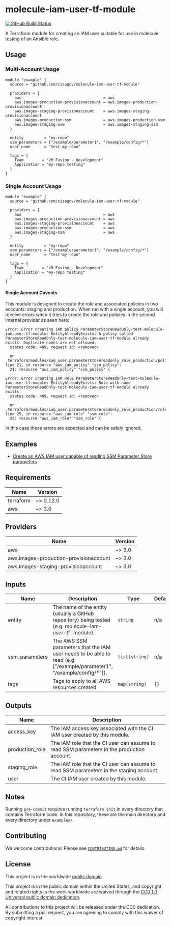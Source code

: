 # molecule-iam-user-tf-module #

[![GitHub Build Status](https://github.com/cisagov/molecule-iam-user-tf-module/workflows/build/badge.svg)](https://github.com/cisagov/molecule-iam-user-tf-module/actions)

A Terraform module for creating an IAM user suitable for use in molecule
testing of an Ansible role.

## Usage ##

### Multi-Account Usage ###

```hcl
module "example" {
  source = "github.com/cisagov/molecule-iam-user-tf-module"

  providers = {
    aws                                    = aws
    aws.images-production-provisionaccount = aws.images-production-provisionaccount
    aws.images-staging-provisionaccount    = aws.images-staging-provisionaccount
    aws.images-production-ssm              = aws.images-production-ssm
    aws.images-staging-ssm                 = aws.images-staging-ssm
  }

  entity         = "my-repo"
  ssm_parameters = ["/example/parameter1", "/example/config/*"]
  user_name      = "test-my-repo"

  tags = {
    Team        = "VM Fusion - Development"
    Application = "my-repo testing"
  }
}
```

### Single Account Usage ###

```hcl
module "example" {
  source = "github.com/cisagov/molecule-iam-user-tf-module"

  providers = {
    aws                                    = aws
    aws.images-production-provisionaccount = aws
    aws.images-staging-provisionaccount    = aws
    aws.images-production-ssm              = aws
    aws.images-staging-ssm                 = aws
  }

  entity         = "my-repo"
  ssm_parameters = ["/example/parameter1", "/example/config/*"]
  user_name      = "test-my-repo"

  tags = {
    Team        = "VM Fusion - Development"
    Application = "my-repo testing"
  }
}
```

#### Single Account Caveats ####

This module is designed to create the role and associated policies in two
accounts: staging and production. When run with a single account, you will
receive errors when it tries to create the role and policies in the second
internal provider as seen here:

```console
Error: Error creating IAM policy ParameterStoreReadOnly-test-molecule-iam-user-tf-module: EntityAlreadyExists: A policy called ParameterStoreReadOnly-test-molecule-iam-user-tf-module already exists. Duplicate names are not allowed.
  status code: 409, request id: <removed>

  on .terraform/modules/iam_user.parameterstorereadonly_role_production/policy.tf line 21, in resource "aws_iam_policy" "ssm_policy":
  21: resource "aws_iam_policy" "ssm_policy" {

Error: Error creating IAM Role ParameterStoreReadOnly-test-molecule-iam-user-tf-module: EntityAlreadyExists: Role with name ParameterStoreReadOnly-test-molecule-iam-user-tf-module already exists.
  status code: 409, request id: <removed>

  on .terraform/modules/iam_user.parameterstorereadonly_role_production/role.tf line 25, in resource "aws_iam_role" "ssm_role":
  25: resource "aws_iam_role" "ssm_role" {
```

In this case these errors are expected and can be safely ignored.

## Examples ##

* [Create an AWS IAM user capable of reading SSM Parameter Store parameters](https://github.com/cisagov/molecule-iam-user-tf-module/tree/develop/examples/basic_usage)

## Requirements ##

| Name | Version |
|------|---------|
| terraform | ~> 0.12.0 |
| aws | ~> 3.0 |

## Providers ##

| Name | Version |
|------|---------|
| aws | ~> 3.0 |
| aws.images-production-provisionaccount | ~> 3.0 |
| aws.images-staging-provisionaccount | ~> 3.0 |

## Inputs ##

| Name | Description | Type | Default | Required |
|------|-------------|------|---------|:--------:|
| entity | The name of the entity (usually a GitHub repository) being tested (e.g. molecule-iam-user-tf-module). | `string` | n/a | yes |
| ssm_parameters | The AWS SSM parameters that the IAM user needs to be able to read (e.g. ["/example/parameter1", "/example/config/*"]). | `list(string)` | n/a | yes |
| tags | Tags to apply to all AWS resources created. | `map(string)` | `{}` | no |

## Outputs ##

| Name | Description |
|------|-------------|
| access_key | The IAM access key associated with the CI IAM user created by this module. |
| production_role | The IAM role that the CI user can assume to read SSM parameters in the production account. |
| staging_role | The IAM role that the CI user can assume to read SSM parameters in the staging account. |
| user | The CI IAM user created by this module. |

## Notes ##

Running `pre-commit` requires running `terraform init` in every directory that
contains Terraform code. In this repository, these are the main directory and
every directory under `examples/`.

## Contributing ##

We welcome contributions!  Please see [`CONTRIBUTING.md`](CONTRIBUTING.md) for
details.

## License ##

This project is in the worldwide [public domain](LICENSE).

This project is in the public domain within the United States, and
copyright and related rights in the work worldwide are waived through
the [CC0 1.0 Universal public domain
dedication](https://creativecommons.org/publicdomain/zero/1.0/).

All contributions to this project will be released under the CC0
dedication. By submitting a pull request, you are agreeing to comply
with this waiver of copyright interest.
